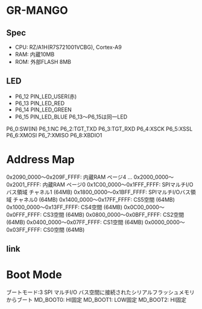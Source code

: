 # GR-MANGO

## Spec
 - CPU:  RZ/A1H(R7S721001VCBG), Cortex-A9
 - RAM: 内蔵10MB
 - ROM: 外部FLASH 8MB

## LED
 - P6_12 PIN_LED_USER(赤)
 - P6_13 PIN_LED_RED
 - P6_14 PIN_LED_GREEN
 - P6_15 PIN_LED_BLUE
P6_13～P6_15は同一LED

P6_0:SW(IN)
P6_1:NC
P6_2:TGT_TXD
P6_3:TGT_RXD
P6_4:XSCK
P6_5:XSSL
P6_6:XMOSI
P6_7:XMISO
P6_8:XBDIO1

# Address Map
0x2090_0000～0x209F_FFFF: 内蔵RAM ページ4
...
0x2000_0000～0x2001_FFFF: 内蔵RAM ページ0
0x1C00_0000～0x1FFF_FFFF: SPIマルチI/Oバス領域 チャネル1 (64MB)
0x1800_0000～0x1BFF_FFFF: SPIマルチI/Oバス領域 チャネル0 (64MB)
0x1400_0000～0x17FF_FFFF: CS5空間 (64MB)
0x1000_0000～0x13FF_FFFF: CS4空間 (64MB)
0x0C00_0000～0x0FFF_FFFF: CS3空間 (64MB)
0x0800_0000～0x0BFF_FFFF: CS2空間 (64MB)
0x0400_0000～0x07FF_FFFF: CS1空間 (64MB)
0x0000_0000～0x03FF_FFFF: CS0空間 (64MB)


## link

# Boot Mode 
ブートモード:3 SPI マルチI/O バス空間に接続されたシリアルフラッシュメモリからブート
MD_BOOT0: HI固定
MD_BOOT1: LOW固定
MD_BOOT2: HI固定

